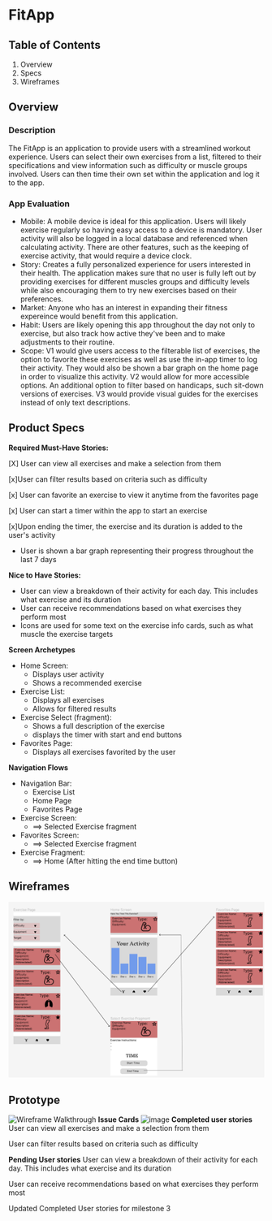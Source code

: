 # FitApp
## Table of Contents
1) Overview
2) Specs
3) Wireframes
## Overview
### Description
 The FitApp is an application to provide users with a streamlined workout experience. Users can select their own exercises from a list, filtered to their specifications and view information such as difficulty or muscle groups involved. Users can then time their own set within the application and log it to the app.

### App Evaluation
 - Mobile: A mobile device is ideal for this application. Users will likely exercise regularly so having easy access to a device is mandatory. User activity will also be logged in a local database and referenced when calculating activity. There are other features, such as the keeping of exercise activity, that would require a device clock.
 - Story: Creates a fully personalized experience for users interested in their health. The application makes sure that no user is fully left out by providing exercises for different muscles groups and difficulty levels while also encouraging them to try new exercises based on their preferences.
 - Market: Anyone who has an interest in expanding their fitness expereince would benefit from this application.
 - Habit: Users are likely opening this app throughout the day not only to exercise, but also track how active they've been and to make adjustments to their routine.
  - Scope: V1 would give users access to the filterable list of exercises, the option to favorite these exercises as well as use the in-app timer to log their activity. They would also be shown a bar graph on the home page in order to visualize this activity. V2 would allow for more accessible options. An additional option to filter based on handicaps, such sit-down versions of exercises. V3 would provide visual guides for the exercises instead of only text descriptions.
   
## Product Specs
 
**Required Must-Have Stories:**

  [X] User can view all exercises and make a selection from them
  
  [x]User can filter results based on criteria such as difficulty
  
  [x] User can favorite an exercise to view it anytime from the favorites page
  
  [x] User can start a timer within the app to start an exercise
  
  [x]Upon ending the timer, the exercise and its duration is added to the user's activity
  
  - User is shown a bar graph representing their progress throughout the last 7 days

**Nice to Have Stories:**
  - User can view a breakdown of their activity for each day. This includes what exercise and its duration
  - User can receive recommendations based on what exercises they perform most
  - Icons are used for some text on the exercise info cards, such as what muscle the exercise targets

**Screen Archetypes**
  - Home Screen:
    - Displays user activity
    - Shows a recommended exercise
  - Exercise List:
    - Displays all exercises
    - Allows for filtered results
  - Exercise Select (fragment):
    - Shows a full description of the exercise
    - displays the timer with start and end buttons
  - Favorites Page:
    - Displays all exercises favorited by the user

**Navigation Flows**
  - Navigation Bar:
    - Exercise List
    - Home Page
    - Favorites Page
  - Exercise Screen:
    - ==> Selected Exercise fragment
  - Favorites Screen:
    - ==> Selected Exercise fragment
  - Exercise Fragment:
    - ==> Home (After hitting the end time button)
  
## Wireframes
![Wireframe](wireframe.png)
## Prototype
![Wireframe Walkthrough](wireframeProto.gif)
**Issue Cards**
![image](https://github.com/njitAndroidGroup16/FitApp/assets/148934926/7db6c393-cfa8-4913-bd1a-df57e658a71e)
**Completed user stories**
User can view all exercises and make a selection from them

User can filter results based on criteria such as difficulty

**Pending User stories**
User can view a breakdown of their activity for each day. This includes what exercise and its duration

User can receive recommendations based on what exercises they perform most

Updated Completed User stories for milestone 3

